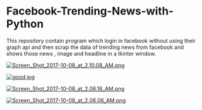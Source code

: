 # Facebook-Trending-News-with-Python
This repository contain program which login in facebook without using their graph api and then scrap the data of trending news from facebook and shows those news , image and headline in a tkinter window.


[![Screen_Shot_2017-10-08_at_2.10.08_AM.png](https://s1.postimg.org/4rubnsn1lr/Screen_Shot_2017-10-08_at_2.10.08_AM.png)](https://postimg.org/image/80tfkgaj8b/)

[![good.jpg](https://s1.postimg.org/3v8ua2hs9r/good.jpg)](https://postimg.org/image/4gihwdc8kb/)

[![Screen_Shot_2017-10-08_at_2.06.18_AM.png](https://s1.postimg.org/208i1jr7jj/Screen_Shot_2017-10-08_at_2.06.18_AM.png)](https://postimg.org/image/10seodogdn/)


[![Screen_Shot_2017-10-08_at_2.06.06_AM.png](https://s1.postimg.org/70b20rtefz/Screen_Shot_2017-10-08_at_2.06.06_AM.png)](https://postimg.org/image/73unyhmh5n/)

